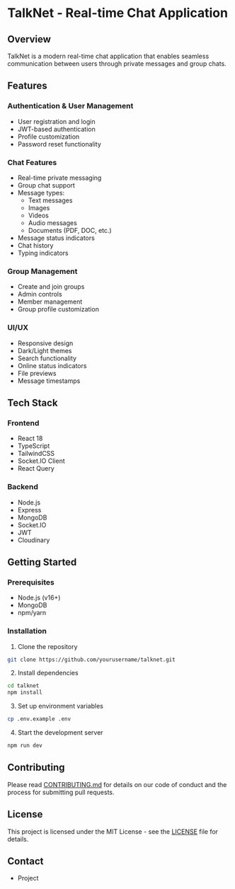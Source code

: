 # TalkNet - Real-time Chat Application 

## Overview
TalkNet is a modern real-time chat application that enables seamless communication between users through private messages and group chats.

## Features

### Authentication & User Management
- User registration and login
- JWT-based authentication
- Profile customization
- Password reset functionality

### Chat Features
- Real-time private messaging
- Group chat support
- Message types:
  - Text messages
  - Images
  - Videos
  - Audio messages
  - Documents (PDF, DOC, etc.)
- Message status indicators
- Chat history
- Typing indicators

### Group Management
- Create and join groups
- Admin controls
- Member management
- Group profile customization

### UI/UX
- Responsive design
- Dark/Light themes
- Search functionality
- Online status indicators
- File previews
- Message timestamps

## Tech Stack

### Frontend
- React 18
- TypeScript
- TailwindCSS
- Socket.IO Client
- React Query

### Backend
- Node.js
- Express
- MongoDB
- Socket.IO
- JWT
- Cloudinary

## Getting Started

### Prerequisites
- Node.js (v16+)
- MongoDB
- npm/yarn

### Installation
1. Clone the repository
```bash
git clone https://github.com/yourusername/talknet.git
```

2. Install dependencies
```bash
cd talknet
npm install
```

3. Set up environment variables
```bash
cp .env.example .env
```

4. Start the development server
```bash
npm run dev
```

## Contributing
Please read [CONTRIBUTING.md](CONTRIBUTING.md) for details on our code of conduct and the process for submitting pull requests.

## License
This project is licensed under the MIT License - see the [LICENSE](LICENSE) file for details.

## Contact
- Project